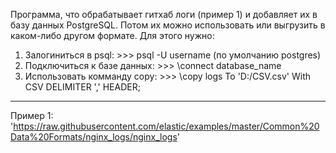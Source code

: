 Программа, что обрабатывает гитхаб логи (пример 1) и добавляет их в базу данных PostgreSQL. Потом их можно использовать или выгрузить в каком-либо другом формате. Для этого нужно:
1) Залогиниться в psql: >>> psql -U username (по умолчанию postgres)
2) Подключиться к базе данных: >>> \connect database_name
3) Использовать комманду copy: >>> \copy logs To 'D:/CSV.csv' With CSV DELIMITER ',' HEADER;

-----
Пример 1: 'https://raw.githubusercontent.com/elastic/examples/master/Common%20Data%20Formats/nginx_logs/nginx_logs'

